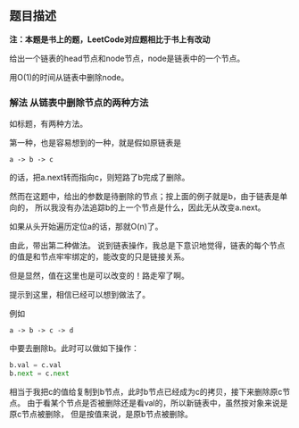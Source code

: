 ## 题目描述
**注：本题是书上的题，LeetCode对应题相比于书上有改动**

给出一个链表的head节点和node节点，node是链表中的一个节点。

用O(1)的时间从链表中删除node。

### 解法 从链表中删除节点的两种方法
如标题，有两种方法。

第一种，也是容易想到的一种，就是假如原链表是
```text
a -> b -> c
```
的话，把a.next转而指向c，则短路了b完成了删除。

然而在这题中，给出的参数是待删除的节点；按上面的例子就是b，由于链表是单向的，
所以我没有办法追踪b的上一个节点是什么，因此无从改变a.next。

如果从头开始遍历定位a的话，那就O(n)了。

由此，带出第二种做法。
说到链表操作，我总是下意识地觉得，链表的每个节点的值是和节点牢牢绑定的，能改变的只是链接关系。

但是显然，值在这里也是可以改变的！路走窄了啊。

提示到这里，相信已经可以想到做法了。

例如
```text
a -> b -> c -> d
```
中要去删除b。此时可以做如下操作：
```python
b.val = c.val
b.next = c.next
```
相当于我把c的值给复制到b节点，此时b节点已经成为c的拷贝，接下来删除原c节点。
由于看某个节点是否被删除还是看val的，所以新链表中，虽然按对象来说是原c节点被删除，
但是按值来说，是原b节点被删除。
